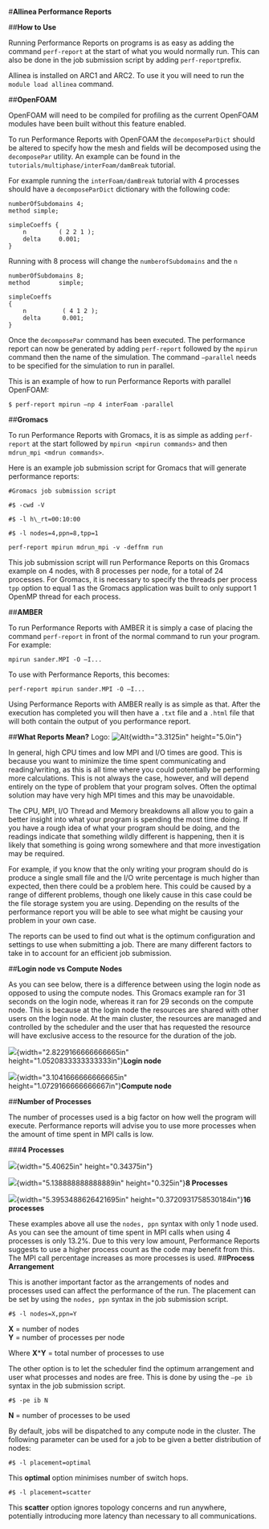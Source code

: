 #**Allinea Performance Reports**

##**How to Use**

Running Performance Reports on programs is as easy as adding the command
`perf-report` at the start of what you would normally run. This can
also be done in the job submission script by adding `perf-report`prefix.

Allinea is installed on ARC1 and ARC2. To use it you will need to run
the `module load allinea` command.

##**OpenFOAM**

OpenFOAM will need to be compiled for profiling as the current OpenFOAM
modules have been built without this feature enabled.

To run Performance Reports with OpenFOAM the `decomposeParDict` should be
altered to specify how the mesh and fields will be decomposed using the
`decomposePar` utility. An example can be found in the
`tutorials/multiphase/interFoam/damBreak` tutorial.

For example running the `interFoam/damBreak` tutorial with 4 processes
should have a `decomposeParDict` dictionary with the following code:
```
numberOfSubdomains 4;
method simple;

simpleCoeffs { 
    n         ( 2 2 1 ); 
    delta     0.001; 
} 
```
Running with 8 process will change the `numberofSubdomains` and the `n`
```
numberOfSubdomains 8; 
method        simple; 

simpleCoeffs 
{ 
    n          ( 4 1 2 ); 
    delta      0.001; 
} 
```
Once the `decomposePar` command has been executed. The performance report
can now be generated by adding `perf-report` followed by the
`mpirun` command then the name of the simulation. The command
`–parallel` needs to be specified for the simulation to run in
parallel.

This is an example of how to run Performance Reports with parallel OpenFOAM:
```
$ perf-report mpirun –np 4 interFoam -parallel
```
##**Gromacs**

To run Performance Reports with Gromacs, it is as simple as adding
`perf-report` at the start followed by `mpirun <mpirun commands>` and then `mdrun_mpi <mdrun commands>`.

Here is an example job submission script for Gromacs that will generate
performance reports:
```
#Gromacs job submission script

#$ -cwd -V

#$ -l h\_rt=00:10:00

#$ -l nodes=4,ppn=8,tpp=1

perf-report mpirun mdrun_mpi -v -deffnm run
```
This job submission script will run Performance Reports on this Gromacs
example on 4 nodes, with 8 processes per node, for a total of 24
processes. For Gromacs, it is necessary to specify the threads per
process `tpp` option to equal 1 as the Gromacs application was built
to only support 1 OpenMP thread for each process.

##**AMBER**

To run Performance Reports with AMBER it is simply a case of placing the
command `perf-report` in front of the normal command to run your
program. For example:
```
mpirun sander.MPI -O –I...
```
To use with Performance Reports, this becomes:
```
perf-report mpirun sander.MPI -O –I...
```
Using Performance Reports with AMBER really is as simple as that. After
the execution has completed you will then have a `.txt` file and a `.html`
file that will both contain the output of you performance report.

##**What Reports Mean?**
Logo: ![Alt](/image1.jpg "Title"){width="3.3125in" height="5.0in"}

In general, high CPU times and low MPI and I/O times are good. This is
because you want to minimize the time spent communicating and
reading/writing, as this is all time where you could potentially be
performing more calculations. This is not always the case, however, and
will depend entirely on the type of problem that your program solves.
Often the optimal solution may have very high MPI times and this may be
unavoidable.

The CPU, MPI, I/O Thread and Memory breakdowns all allow you to gain a
better insight into what your program is spending the most time doing.
If you have a rough idea of what your program should be doing, and the
readings indicate that something wildly different is happening, then it
is likely that something is going wrong somewhere and that more
investigation may be required.

For example, if you know that the only writing your program should do is
produce a single small file and the I/O write percentage is much higher
than expected, then there could be a problem here. This could be caused
by a range of different problems, though one likely cause in this case
could be the file storage system you are using. Depending on the results
of the performance report you will be able to see what might be causing
your problem in your own case.

The reports can be used to find out what is the optimum configuration
and settings to use when submitting a job. There are many different
factors to take in to account for an efficient job submission.

##**Login node vs Compute Nodes**

As you can see below, there is a difference between using the login node
as opposed to using the compute nodes. This Gromacs example ran for 31
seconds on the login node, whereas it ran for 29 seconds on the compute
node. This is because at the login node the resources are shared with
other users on the login node. At the main cluster, the resources are
managed and controlled by the scheduler and the user that has requested
the resource will have exclusive access to the resource for the duration
of the job.

![](media/image2.png){width="2.8229166666666665in"
height="1.0520833333333333in"}**Login node**

![](media/image3.png){width="3.1041666666666665in"
height="1.0729166666666667in"}**Compute node**

##**Number of Processes**

The number of processes used is a big factor on how well the program
will execute. Performance reports will advise you to use more processes
when the amount of time spent in MPI calls is low.

###**4 Processes**

![](media/image4.png){width="5.40625in" height="0.34375in"}

![](media/image5.png){width="5.138888888888889in" height="0.325in"}**8
Processes**

![](media/image6.png){width="5.3953488626421695in"
height="0.3720931758530184in"}**16 processes**

These examples above all use the `nodes, ppn` syntax with only 1 node used.
As you can see the amount of time spent in MPI calls when using 4
processes is only 13.2%. Due to this very low amount, Performance
Reports suggests to use a higher process count as the code may benefit
from this. The MPI call percentage increases as more processes is used.
##**Process Arrangement**

This is another important factor as the arrangements of nodes and
processes used can affect the performance of the run. The placement can
be set by using the `nodes, ppn` syntax in the job submission script.
```
#$ -l nodes=X,ppn=Y
```
**X** = number of nodes  
**Y** = number of processes per node

Where **X**\***Y** = total number of processes to use

The other option is to let the scheduler find the optimum arrangement
and user what processes and nodes are free. This is done by using the
`–pe ib` syntax in the job submission script.
```
#$ -pe ib N
```
**N** = number of processes to be used

By default, jobs will be dispatched to any compute node in the cluster.
The following parameter can be used for a job to be given a better
distribution of nodes:
```
#$ -l placement=optimal
```
This **optimal** option minimises number of switch hops.
```
#$ -l placement=scatter
```
This **scatter** option ignores topology concerns and run anywhere,
potentially introducing more latency than necessary to all
communications.
